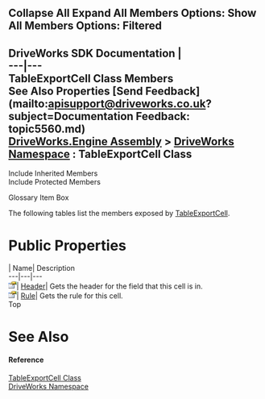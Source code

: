        

 Collapse All Expand All  Members Options: Show All  Members Options: Filtered   
---  
DriveWorks SDK Documentation  |   
---|---  
TableExportCell Class Members   
See Also Properties [Send Feedback](mailto:apisupport@driveworks.co.uk?subject=Documentation Feedback: topic5560.md)  
[DriveWorks.Engine Assembly](topic2156.md) > [DriveWorks Namespace](topic2159.md) : TableExportCell Class  
---  
  
Include Inherited Members    
Include Protected Members  


Glossary Item Box

The following tables list the members exposed by [TableExportCell](topic5560.md).

# Public Properties

| Name| Description  
---|---|---  
![Public Property](dotnetimages/publicProperty.gif)| [Header](topic5566.md)| Gets the header for the field that this cell is in.   
![Public Property](dotnetimages/publicProperty.gif)| [Rule](topic5567.md)| Gets the rule for this cell.   
Top

# See Also

#### Reference

[TableExportCell Class](topic5560.md)   
[DriveWorks Namespace](topic2159.md)


